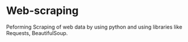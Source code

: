 # Web-scraping 
Peforming Scraping of web data by using python and using libraries like Requests, BeautifulSoup. 
